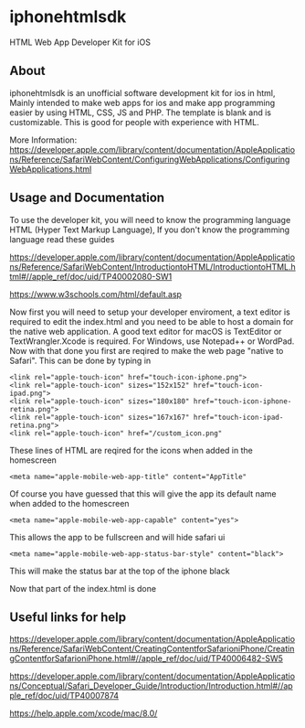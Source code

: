 # iphonehtmlsdk
HTML Web App Developer Kit for iOS

About
----
iphonehtmlsdk is an unofficial software development kit for ios in html, Mainly intended to make web apps for ios and make app programming easier by using HTML, CSS, JS and PHP. The template is blank and is customizable. This is good for people with experience with HTML.

More Information: 
https://developer.apple.com/library/content/documentation/AppleApplications/Reference/SafariWebContent/ConfiguringWebApplications/ConfiguringWebApplications.html


Usage and Documentation
----
To use the developer kit, you will need to know the programming language HTML (Hyper Text Markup Language), If you don't know the programming language read these guides

https://developer.apple.com/library/content/documentation/AppleApplications/Reference/SafariWebContent/IntroductiontoHTML/IntroductiontoHTML.html#//apple_ref/doc/uid/TP40002080-SW1

https://www.w3schools.com/html/default.asp

Now first you will need to setup your developer enviroment, a text editor is required to edit the index.html and you need to be able to host a domain for the native web application. A good text editor for macOS is TextEditor or TextWrangler.Xcode is required. For Windows, use Notepad++ or WordPad. Now with that done you first are reqired to make the web page "native to Safari". This can be done by typing in 

```
<link rel="apple-touch-icon" href="touch-icon-iphone.png">
<link rel="apple-touch-icon" sizes="152x152" href="touch-icon-ipad.png">
<link rel="apple-touch-icon" sizes="180x180" href="touch-icon-iphone-retina.png">
<link rel="apple-touch-icon" sizes="167x167" href="touch-icon-ipad-retina.png">
<link rel="apple-touch-icon" href="/custom_icon.png"
```

These lines of HTML are reqired for the icons when added in the homescreen
```
<meta name="apple-mobile-web-app-title" content="AppTitle"
```

Of course you have guessed that this will give the app its default name when added to the homescreen

```
<meta name="apple-mobile-web-app-capable" content="yes">
```
This allows the app to be fullscreen and will hide safari ui

```
<meta name="apple-mobile-web-app-status-bar-style" content="black">
```
This will make the status bar at the top of the iphone black

Now that part of the index.html is done

Useful links for help
----
https://developer.apple.com/library/content/documentation/AppleApplications/Reference/SafariWebContent/CreatingContentforSafarioniPhone/CreatingContentforSafarioniPhone.html#//apple_ref/doc/uid/TP40006482-SW5

https://developer.apple.com/library/content/documentation/AppleApplications/Conceptual/Safari_Developer_Guide/Introduction/Introduction.html#//apple_ref/doc/uid/TP40007874

https://help.apple.com/xcode/mac/8.0/

